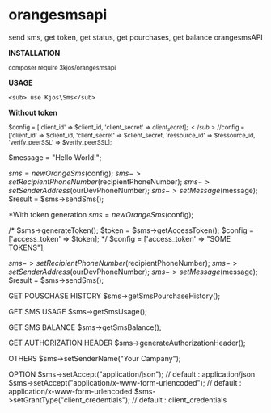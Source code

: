 # orangesmsapi
send sms, get token, get status, get pourchases, get balance
orangesmsAPI


**INSTALLATION** 

<sub>composer require 3kjos/orangesmsapi</sub>

**USAGE**

	<sub> use Kjos\Sms</sub>

**Without token**

<sub>$config = ['client_id' => $client_id, 'client_secret' => $client_secret];</sub>
//$config = ['client_id' => $client_id, 'client_secret' => $client_secret, 'ressource_id' => $ressource_id, 'verify_peerSSL' => $verify_peerSSL];

$message = "Hello World!";

$sms = new OrangeSms($config); $sms->setRecipientPhoneNumber($recipientPhoneNumber); $sms->setSenderAddress($ourDevPhoneNumber); $sms->setMessage($message); $result = $sms->sendSms();

*With token generation $sms = new OrangeSms($config);

/* $sms->generateToken(); $token = $sms->getAccessToken(); $config = ['access_token' => $token]; */ $config = ['access_token' => "SOME TOKENS"];

$sms->setRecipientPhoneNumber($recipientPhoneNumber); $sms->setSenderAddress($ourDevPhoneNumber); $sms->setMessage($message); $result = $sms->sendSms();

GET POUSCHASE HISTORY $sms->getSmsPourchaseHistory();

GET SMS USAGE $sms->getSmsUsage();

GET SMS BALANCE $sms->getSmsBalance();

GET AUTHORIZATION HEADER $sms->generateAuthorizationHeader();

OTHERS $sms->setSenderName("Your Campany");

OPTION $sms->setAccept("application/json"); // default : application/json $sms->setAccept("application/x-www-form-urlencoded"); // default : application/x-www-form-urlencoded $sms->setGrantType("client_credentials"); // default : client_credentials
